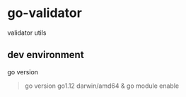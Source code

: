 # go-validator

validator utils

## dev environment

go version

> go version go1.12 darwin/amd64 & go module enable
